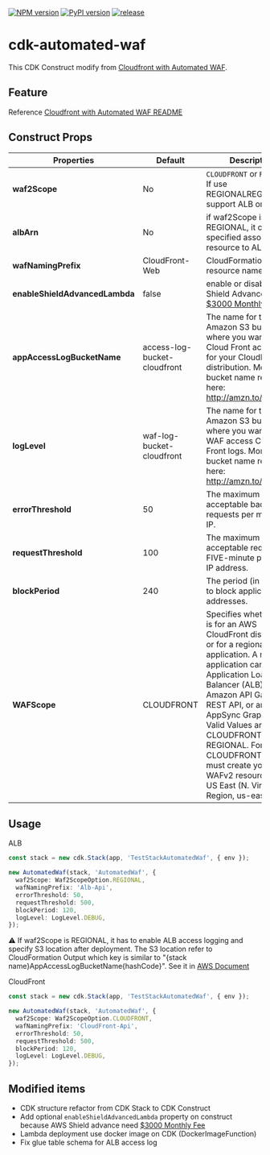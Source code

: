 [![NPM version](https://badge.fury.io/js/cdk-automated-waf.svg)](https://badge.fury.io/js/cdk-automated-waf)
[![PyPI version](https://badge.fury.io/py/cdk-automated-waf.svg)](https://badge.fury.io/py/cdk-automated-waf)
[![release](https://github.com/kimisme9386/cdk-automated-waf/actions/workflows/release.yml/badge.svg?branch=main)](https://github.com/kimisme9386/cdk-automated-waf/actions/workflows/release.yml)

# cdk-automated-waf

This CDK Construct modify from [Cloudfront with Automated WAF](https://github.com/awslabs/aws-cloudfront-extensions/tree/main/templates/aws-cloudfront-waf).

## Feature

Reference [Cloudfront with Automated WAF README](https://github.com/awslabs/aws-cloudfront-extensions/tree/main/templates/aws-cloudfront-waf#cloudfront-with-automated-waf)

## Construct Props

| Properties                     | Default                      | Description                                                                                                                                                                                                                                                                                                                                                                 |
| ------------------------------ | ---------------------------- | --------------------------------------------------------------------------------------------------------------------------------------------------------------------------------------------------------------------------------------------------------------------------------------------------------------------------------------------------------------------------- |
| **waf2Scope**                  | No                           | `CLOUDFRONT` or `REGIONAL`. If use REGIONALREGIONAL, it support ALB only now                                                                                                                                                                                                                                                                                                |
| **albArn**                     | No                           | if waf2Scope is REGIONAL, it can be specified associated resource to ALB.                                                                                                                                                                                                                                                                                                   |
| **wafNamingPrefix**            | CloudFront-Web               | CloudFormation resource name prefix                                                                                                                                                                                                                                                                                                                                         |
| **enableShieldAdvancedLambda** | false                        | enable or disable AWS Shield Advance (it need [$3000 Monthly Fee](https://aws.amazon.com/shield/pricing/?nc1=h_ls))                                                                                                                                                                                                                                                         |
| **appAccessLogBucketName**     | access-log-bucket-cloudfront | The name for the Amazon S3 bucket where you want to store Cloud Front access logs for your CloudFront distribution. More about bucket name restriction here: http://amzn.to/1p1YlU5.                                                                                                                                                                                        |
| **logLevel**                   | waf-log-bucket-cloudfront    | The name for the Amazon S3 bucket where you want to store WAF access Cloud Front logs. More about bucket name restriction here: http://amzn.to/1p1YlU5.                                                                                                                                                                                                                     |
| **errorThreshold**             | 50                           | The maximum acceptable bad requests per minute per IP.                                                                                                                                                                                                                                                                                                                      |
| **requestThreshold**           | 100                          | The maximum acceptable requests per FIVE-minute period per IP address.                                                                                                                                                                                                                                                                                                      |
| **blockPeriod**                | 240                          | The period (in minutes) to block applicable IP addresses.                                                                                                                                                                                                                                                                                                                   |
| **WAFScope**                   | CLOUDFRONT                   | Specifies whether this is for an AWS CloudFront distribution or for a regional application. A regional application can be an Application Load Balancer (ALB), an Amazon API Gateway REST API, or an AWS AppSync GraphQL API. Valid Values are CLOUDFRONT and REGIONAL. For CLOUDFRONT, you must create your WAFv2 resources in the US East (N. Virginia) Region, us-east-1. |

## Usage

ALB

```ts
const stack = new cdk.Stack(app, 'TestStackAutomatedWaf', { env });

new AutomatedWaf(stack, 'AutomatedWaf', {
  waf2Scope: Waf2ScopeOption.REGIONAL,
  wafNamingPrefix: 'Alb-Api',
  errorThreshold: 50,
  requestThreshold: 500,
  blockPeriod: 120,
  logLevel: LogLevel.DEBUG,
});
```

:warning: If waf2Scope is REGIONAL, it has to enable ALB access logging and specify S3 location after deployment. The S3 location refer to CloudFormation Output which key is similar to "{stack name}AppAccessLogBucketName{hashCode}". See it in [AWS Document](https://docs.aws.amazon.com/elasticloadbalancing/latest/application/load-balancer-access-logs.html#enable-access-logging)

CloudFront

```ts
const stack = new cdk.Stack(app, 'TestStackAutomatedWaf', { env });

new AutomatedWaf(stack, 'AutomatedWaf', {
  waf2Scope: Waf2ScopeOption.CLOUDFRONT,
  wafNamingPrefix: 'CloudFront-Api',
  errorThreshold: 50,
  requestThreshold: 500,
  blockPeriod: 120,
  logLevel: LogLevel.DEBUG,
});
```

## Modified items

- CDK structure refactor from CDK Stack to CDK Construct
- Add optional `enableShieldAdvancedLambda` property on construct because AWS Shield advance need [$3000 Monthly Fee](https://aws.amazon.com/shield/pricing/?nc1=h_ls)
- Lambda deployment use docker image on CDK (DockerImageFunction)
- Fix glue table schema for ALB access log
